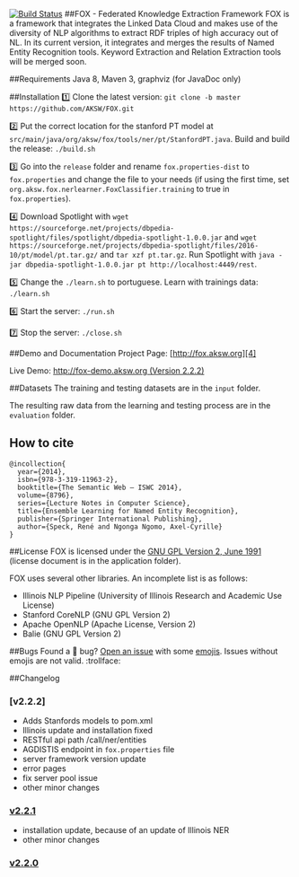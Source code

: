 [4]: http://fox.aksw.org
[5]: http://fox-demo.aksw.org

[![Build Status](https://travis-ci.org/AKSW/FOX.svg?branch=master)](https://travis-ci.org/AKSW/FOX)
##FOX - Federated Knowledge Extraction Framework
FOX is a framework that integrates the Linked Data Cloud and makes use of the diversity of NLP algorithms to extract RDF triples of high accuracy out of NL. 
In its current version, it integrates and merges the results of Named Entity Recognition tools. 
Keyword Extraction and Relation Extraction tools will be merged soon.

##Requirements
Java 8, Maven 3, graphviz (for JavaDoc only)


##Installation
:one: Clone the latest version: `git clone -b master https://github.com/AKSW/FOX.git`

:two: Put the correct location for the stanford PT model at `src/main/java/org/aksw/fox/tools/ner/pt/StanfordPT.java`. Build and build the release: `./build.sh`

:three: Go into the `release` folder and rename `fox.properties-dist` to `fox.properties` and change the file to your needs (if using the first time, set `org.aksw.fox.nerlearner.FoxClassifier.training` to true in  `fox.properties`). 

:four: Download Spotlight with `wget https://sourceforge.net/projects/dbpedia-spotlight/files/spotlight/dbpedia-spotlight-1.0.0.jar` and `wget https://sourceforge.net/projects/dbpedia-spotlight/files/2016-10/pt/model/pt.tar.gz/` and `tar xzf pt.tar.gz`. Run Spotlight with `java -jar dbpedia-spotlight-1.0.0.jar pt http://localhost:4449/rest`. 

:five: Change the `./learn.sh` to portuguese. Learn with trainings data: `./learn.sh` 

:six: Start the server: `./run.sh`

:seven: Stop the server: `./close.sh`

##Demo and Documentation
Project Page: [http://fox.aksw.org][4]

Live Demo: [http://fox-demo.aksw.org (Version 2.2.2) ][5]

##Datasets
The training and testing datasets are in the `input` folder.

The resulting raw data from the learning and testing process are in the `evaluation` folder.

## How to cite
```Tex
@incollection{
  year={2014},
  isbn={978-3-319-11963-2},
  booktitle={The Semantic Web – ISWC 2014},
  volume={8796},
  series={Lecture Notes in Computer Science},
  title={Ensemble Learning for Named Entity Recognition},
  publisher={Springer International Publishing},
  author={Speck, René and Ngonga Ngomo, Axel-Cyrille}
}
```

##License
FOX is licensed under the [GNU GPL Version 2, June 1991](http://www.gnu.org/licenses/gpl-2.0.txt) (license document is in the application folder).

FOX uses several other libraries. An incomplete list is as follows:
* Illinois NLP Pipeline  (University of Illinois Research and Academic Use License)
* Stanford CoreNLP (GNU GPL Version 2)
* Apache OpenNLP (Apache License, Version 2)
* Balie (GNU GPL Version 2)

##Bugs
Found a :bug: bug? [Open an issue](https://github.com/AKSW/fox/issues/new) with some [emojis](http://emoji.muan.co). Issues without emojis are not valid. :trollface:

##Changelog
### [v2.2.2]
* Adds Stanfords models to pom.xml
* Illinois update and installation fixed
* RESTful api path /call/ner/entities
* AGDISTIS endpoint in `fox.properties` file
* server framework version update
* error pages
* fix server pool issue
* other minor changes

### [v2.2.1](https://github.com/AKSW/FOX/releases/tag/v2.2.1)
* installation update, because of an update of Illinois NER
* other minor changes

### [v2.2.0](https://github.com/AKSW/FOX/releases/tag/v2.2.0)
